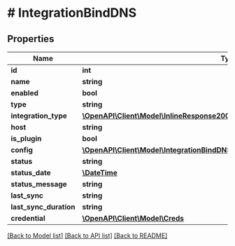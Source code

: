 # # IntegrationBindDNS

## Properties

Name | Type | Description | Notes
------------ | ------------- | ------------- | -------------
**id** | **int** |  | [optional]
**name** | **string** |  | [optional]
**enabled** | **bool** |  | [optional]
**type** | **string** |  | [optional]
**integration_type** | [**\OpenAPI\Client\Model\InlineResponse20079LoadBalancerMonitorLoadBalancerType**](InlineResponse20079LoadBalancerMonitorLoadBalancerType.md) |  | [optional]
**host** | **string** |  | [optional]
**is_plugin** | **bool** |  | [optional]
**config** | [**\OpenAPI\Client\Model\IntegrationBindDNSConfig**](IntegrationBindDNSConfig.md) |  | [optional]
**status** | **string** |  | [optional]
**status_date** | [**\DateTime**](\DateTime.md) |  | [optional]
**status_message** | **string** |  | [optional]
**last_sync** | **string** |  | [optional]
**last_sync_duration** | **string** |  | [optional]
**credential** | [**\OpenAPI\Client\Model\Creds**](Creds.md) |  | [optional]

[[Back to Model list]](../../README.md#models) [[Back to API list]](../../README.md#endpoints) [[Back to README]](../../README.md)
